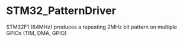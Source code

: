 # STM32_PatternDriver
STM32F1 (64MHz) produces a repeating 2MHz bit pattern on multiple GPIOs (TIM, DMA, GPIO)
